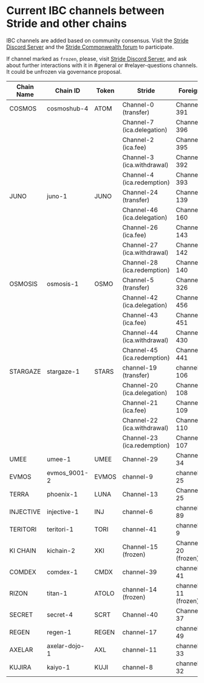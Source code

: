 # Current IBC channels between Stride and other chains

IBC channels are added based on community consensus. Visit the [Stride Discord Server](https://discord.gg/stride-zone) and the [Stride Commonwealth forum](https://commonwealth.im/stride/discussions) to participate.

If channel marked as `frozen`, please, visit [Stride Discord Server](https://discord.gg/stride-zone), and ask about further interactions with it in #general or #relayer-questions channels. It could be unfrozen via governance proposal.

| Chain Name | Chain ID | Token | 		Stride    | Foreign |
| ---------- | -------- | ----- | --------------- | ------- |
| COSMOS | cosmoshub-4 | ATOM | Channel-0 (transfer) | Channel-391 |  
| 	 	| 			 | 		 | Channel-7 (ica.delegation) | Channel-396 |  
| 	 	| 			 | 		 | Channel-2 (ica.fee)| Channel-395 |  
| 	 	| 			 | 		 | Channel-3 (ica.withdrawal) | Channel-392 |  
| 	 	| 			 | 		 | Channel-4 (ica.redemption) | Channel-393 |  
| JUNO  | juno-1 	 | JUNO  | Channel-24 (transfer)	  | Channel-139 |  
| 	 	| 			 | 		 | Channel-46 (ica.delegation) | Channel-160	|  
| 	 	| 			 | 		 | Channel-26 (ica.fee)		 | Channel-143 |  
| 	 	| 			 | 		 | Channel-27 (ica.withdrawal) | Channel-142 |  
| 	 	| 			 | 		 | Channel-28 (ica.redemption) | Channel-140 |  
| OSMOSIS | osmosis-1 | OSMO | Channel-5 (transfer) | Channel-326  |   
| 	 	| 			 | 		 | Channel-42 (ica.delegation) | Channel-456	|  
| 	 	| 			 | 		 | Channel-43 (ica.fee)		 | Channel-451 |  
| 	 	| 			 | 		 | Channel-44 (ica.withdrawal) | Channel-430 |  
| 	 	| 			 | 		 | Channel-45 (ica.redemption) | Channel-441 |  
| STARGAZE | stargaze-1 | STARS | channel-19 (transfer) | channel-106 |  
| 	 	| 			 | 		 | Channel-20 (ica.delegation) | Channel-108	|  
| 	 	| 			 | 		 | Channel-21 (ica.fee)		 | Channel-109 |  
| 	 	| 			 | 		 | Channel-22 (ica.withdrawal) | Channel-110 | 
| 	 	| 			 | 		 | Channel-23 (ica.redemption) | Channel-107 |  
| UMEE | umee-1 | UMEE | Channel-29 | Channel-34 |  
| EVMOS | evmos_9001-2 | EVMOS | channel-9 | channel-25 |  
| TERRA | phoenix-1 | LUNA | Channel-13 | Channel-25 |  
| INJECTIVE | injective-1 | INJ | channel-6 | channel-89 |  
| TERITORI	 | teritori-1 | TORI | channel-41 | channel-9 |  
| KI CHAIN | kichain-2 | XKI | Channel-15 (frozen)| Channel-20 (frozen) | 
| COMDEX | comdex-1 | CMDX | channel-39 | channel-41 | 
| RIZON | titan-1 | ATOLO | channel-14 (frozen) | channel-11 (frozen) | 
| SECRET | secret-4 | SCRT | Channel-40 | Channel-37 |  
| REGEN | regen-1 | REGEN | channel-17 | channel-49 |  
| AXELAR | axelar-dojo-1 | AXL | channel-11 | channel-33 | 
| KUJIRA | kaiyo-1 | KUJI | channel-8 | channel-32 |  
